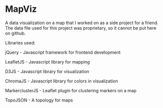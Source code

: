 # MapViz

A data visualization on a map that I worked on as a side project for a friend. The data file used for this project was proprietary, so it cannot be put here on github.

Libraries used:

jQuery - Javascript framework for frontend development

LeafletJS - Javascript library for mapping

D3JS - Javascript library for visualization

ChromaJS - Javascript library for colors in visualization

MarkerclusterJS - Leaflet plugin for clustering markers on a map

TopoJSON - A topology for maps
